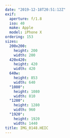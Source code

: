 ```yaml
---
date: "2019-12-18T20:51:12Z"
exif:
  aperture: f/1.8
  iso: 40
  make: Apple
  model: iPhone X
ordering: 153
sizes:
  200x200:
    height: 200
    width: 200
  420x420:
    height: 420
    width: 420
  640w:
    height: 853
    width: 640
  "1080":
    height: 1080
    width: 810
  "1280":
    height: 1280
    width: 960
  "1920":
    height: 1920
    width: 1440
title: IMG_0148.HEIC
---
```

